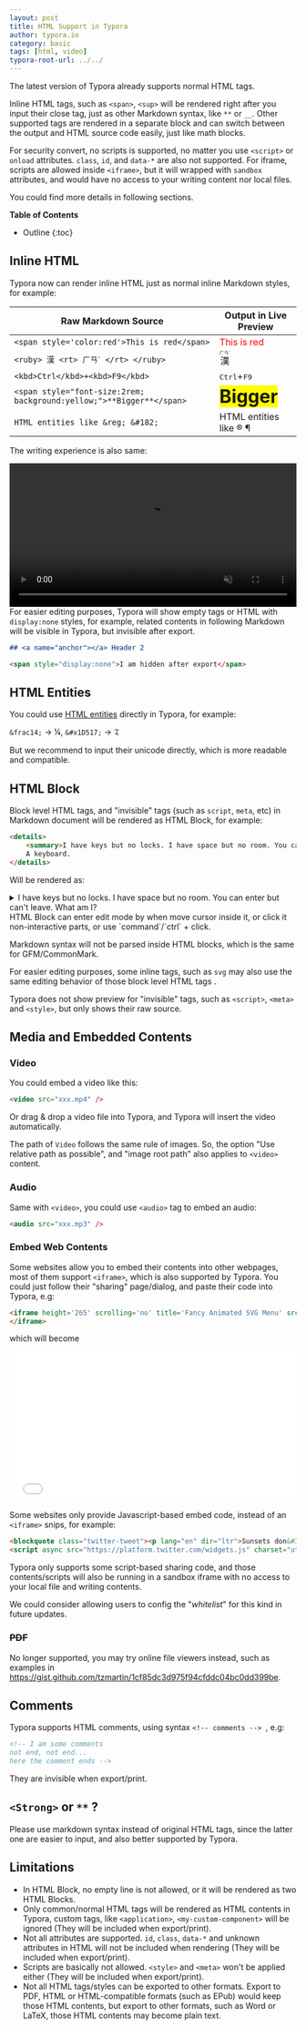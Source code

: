 ```yaml
---
layout: post
title: HTML Support in Typora
author: typora.io
category: basic
tags: [html, video]
typora-root-url: ../../
---
```


The latest version of Typora already supports normal HTML tags. 

Inline HTML tags, such as `<span>`, `<sup>` will be rendered right after you input their close tag, just as other Markdown syntax, like `**` or `__`. Other supported tags are rendered in a separate block and can switch between the output and HTML source code easily, just like math blocks.

For security convert, no scripts is supported, no matter you use `<script>` or `onload` attributes. `class`, `id`, and `data-*` are also not supported. For iframe, scripts are allowed inside `<iframe>`, but it will wrapped with `sandbox` attributes, and would have no access to your writing content nor local files.

You could find more details in following sections.

**Table of Contents**

* Outline
{:toc}
## Inline HTML

Typora now can render inline HTML just as normal inline Markdown styles, for example: 

| Raw Markdown Source                                          | Output in Live Preview                                       |
| ------------------------------------------------------------ | ------------------------------------------------------------ |
| `<span style='color:red'>This is red</span>`                 | <span style='color:red'>This is red</span>                   |
| `<ruby> 漢 <rt> ㄏㄢˋ </rt> </ruby>`                         | <ruby> 漢 <rt> ㄏㄢˋ </rt> </ruby>                           |
| `<kbd>Ctrl</kbd>+<kbd>F9</kbd>`                              | <kbd>Ctrl</kbd>+<kbd>F9</kbd>                                |
| `<span style="font-size:2rem; background:yellow;">**Bigger**</span>` | <span style="font-size:2rem; background:yellow;">**Bigger**</span> |
| `HTML entities like &reg; &#182;`                            | HTML entities like &reg; &#182;                              |

The writing experience is also same:

<video src="/media/html/inline HTML.mp4" style="width:100%;height:auto;" autoplay loop preload muted></video>
For easier editing purposes, Typora will show empty tags or HTML with `display:none` styles, for example, related contents in following Markdown will be visible in Typora, but invisible after export.

```markdown
## <a name="anchor"></a> Header 2

<span style="display:none">I am hidden after export</span>
```

## HTML Entities

You could use [HTML entities](https://www.w3schools.com/html/html_entities.asp) directly in Typora, for example:

`&frac14;` → &frac14;, `&#x1D517;` → &#x1D517; 

But we recommend to input their unicode directly, which is more readable and compatible. 

## HTML Block

Block level HTML tags, and "invisible" tags (such as `script`, `meta`, etc)  in Markdown document will be rendered as HTML Block, for example:

```html
<details>
    <summary>I have keys but no locks. I have space but no room. You can enter but can't leave. What am I?</summary>
    A keyboard.
</details>
```

Will be rendered as:

<details>
    <summary>I have keys but no locks. I have space but no room. You can enter but can't leave. What am I?</summary>
    A keyboard.
</details>
HTML Block can enter edit mode by when move cursor inside it, or click it non-interactive parts, or use `command`/`ctrl` + click.

Markdown syntax will not be parsed inside HTML blocks, which is the same for GFM/CommonMark.

For easier editing purposes, some inline tags, such as `svg` may also use the same editing behavior of those block level HTML tags .

Typora does not show preview for "invisible" tags, such as `<script>`, `<meta>` and `<style>`, but only shows their raw source.

## Media and Embedded Contents

### Video

You could embed a video like this:

```Markdown
<video src="xxx.mp4" />
```

Or drag & drop a video file into Typora, and Typora will insert the video automatically.

The path of `Video` follows the same rule of images. So, the option "Use relative path as possible", and "image root path" also applies to `<video>` content.

### Audio

Same with `<video>`, you could use `<audio>` tag to embed an audio:

```markdown
<audio src="xxx.mp3" />
```

### Embed Web Contents

Some websites allow you to embed their contents into other webpages, most of them support `<iframe>`, which is also supported by Typora. You could just follow their "sharing" page/dialog, and paste their code into Typora, e.g:

```markdown
<iframe height='265' scrolling='no' title='Fancy Animated SVG Menu' src='//codepen.io/jeangontijo/embed/OxVywj/?height=265&theme-id=0&default-tab=css,result&embed-version=2' frameborder='no' allowtransparency='true' allowfullscreen='true' style='width: 100%;'>See the Pen <a href='https://codepen.io/jeangontijo/pen/OxVywj/'>Fancy Animated SVG Menu</a> by Jean Gontijo (<a href='https://codepen.io/jeangontijo'>@jeangontijo</a>) on <a href='https://codepen.io'>CodePen</a>.
</iframe>
```

which will become

<iframe height='265' scrolling='no' title='Fancy Animated SVG Menu' src='//codepen.io/jeangontijo/embed/OxVywj/?height=265&theme-id=0&default-tab=css,result&embed-version=2' frameborder='no' allowtransparency='true' allowfullscreen='true' style='width: 100%;'>See the Pen <a href='https://codepen.io/jeangontijo/pen/OxVywj/'>Fancy Animated SVG Menu</a> by Jean Gontijo (<a href='https://codepen.io/jeangontijo'>@jeangontijo</a>) on <a href='https://codepen.io'>CodePen</a>.
</iframe>

Some websites only provide Javascript-based embed code, instead of an `<iframe>` snips, for example:

```markdown
<blockquote class="twitter-tweet"><p lang="en" dir="ltr">Sunsets don&#39;t get much better than this one over <a href="https://twitter.com/GrandTetonNPS?ref_src=twsrc%5Etfw">@GrandTetonNPS</a>. <a href="https://twitter.com/hashtag/nature?src=hash&amp;ref_src=twsrc%5Etfw">#nature</a> <a href="https://twitter.com/hashtag/sunset?src=hash&amp;ref_src=twsrc%5Etfw">#sunset</a> <a href="http://t.co/YuKy2rcjyU">pic.twitter.com/YuKy2rcjyU</a></p>&mdash; US Department of the Interior (@Interior) <a href="https://twitter.com/Interior/status/463440424141459456?ref_src=twsrc%5Etfw">May 5, 2014</a></blockquote>
<script async src="https://platform.twitter.com/widgets.js" charset="utf-8"></script>
```

Typora only supports some script-based sharing code, and those contents/scripts will also be running in a sandbox iframe with no access to your local file and writing contents.

We could consider allowing users to config the "*whitelist*" for this kind in future updates.

### <del>PDF</del>

No longer supported, you may try online file viewers instead, such as examples in https://gist.github.com/tzmartin/1cf85dc3d975f94cfddc04bc0dd399be.

## Comments

Typora supports HTML comments, using syntax `<!-- comments --> `, e.g:

```markdown
<!-- I am some comments
not end, not end...
here the comment ends -->
```

They are invisible when export/print.

## `<Strong>` or `**` ?

Please use markdown syntax instead of original HTML tags, since the latter one are easier to input, and also better supported by Typora. 

## Limitations

- In HTML Block, no empty line is not allowed, or it will be rendered as two HTML Blocks.
- Only common/normal HTML tags will be rendered as HTML contents in Typora, custom tags, like `<application>`, `<my-custom-component>` will be ignored (They will be included when export/print).
- Not all attributes are supported. `id`, `class`, `data-*` and unknown attributes in HTML will not be included when rendering (They will be included when export/print).
- Scripts are basically not allowed. `<style>` and `<meta>` won't be applied either (They will be included when export/print).
- Not all HTML tags/styles can be exported to other formats. Export to PDF, HTML or HTML-compatible formats (such as EPub) would keep those HTML contents, but export to other formats, such as Word or LaTeX, those HTML contents may become plain text.
